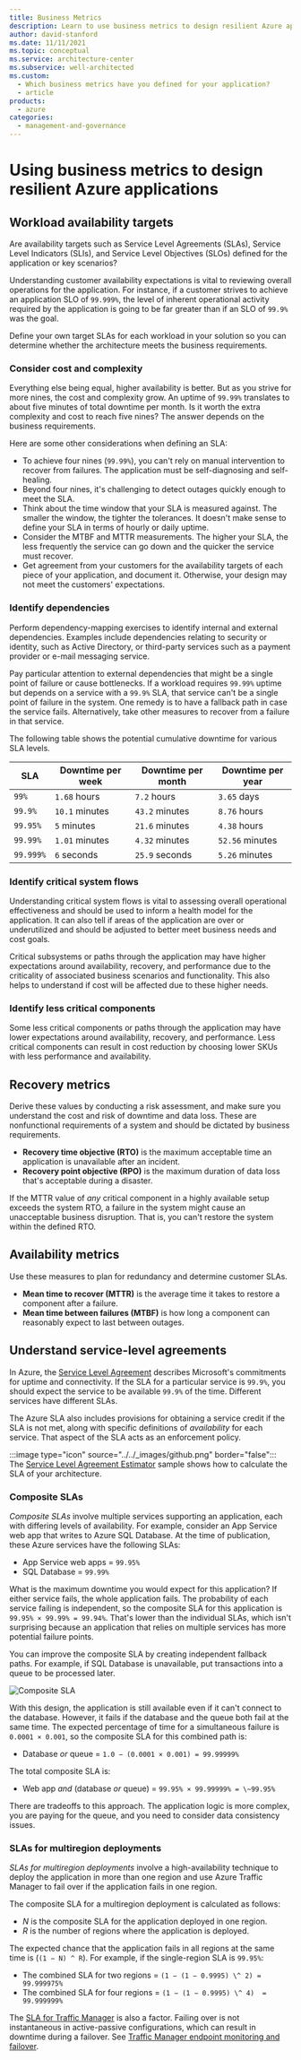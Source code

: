 ```yaml
---
title: Business Metrics
description: Learn to use business metrics to design resilient Azure applications. Review workload availability targets. Understand recovery and availability metrics.
author: david-stanford
ms.date: 11/11/2021
ms.topic: conceptual
ms.service: architecture-center
ms.subservice: well-architected
ms.custom:
  - Which business metrics have you defined for your application?
  - article
products:
  - azure
categories:
  - management-and-governance
---
```


# Using business metrics to design resilient Azure applications

## Workload availability targets

Are availability targets such as Service Level Agreements (SLAs), Service Level Indicators (SLIs), and Service Level Objectives (SLOs) defined for the application or key scenarios?

Understanding customer availability expectations is vital to reviewing overall operations for the application. For instance, if a customer strives to achieve an application SLO of `99.999%`, the level of inherent operational activity required by the application is going to be far greater than if an SLO of `99.9%` was the goal.

Define your own target SLAs for each workload in your solution so you can determine whether the architecture meets the business requirements.

### Consider cost and complexity

Everything else being equal, higher availability is better. But as you strive for more nines, the cost and complexity grow. An uptime of `99.99%` translates to about five minutes of total downtime per month. Is it worth the extra complexity and cost to reach five nines? The answer depends on the business requirements.

Here are some other considerations when defining an SLA:

- To achieve four nines (`99.99%`), you can't rely on manual intervention to recover from failures. The application must be self-diagnosing and self-healing.
- Beyond four nines, it's challenging to detect outages quickly enough to meet the SLA.
- Think about the time window that your SLA is measured against. The smaller the window, the tighter the tolerances. It doesn't make sense to define your SLA in terms of hourly or daily uptime.
- Consider the MTBF and MTTR measurements. The higher your SLA, the less frequently the service can go down and the quicker the service must recover.
- Get agreement from your customers for the availability targets of each piece of your application, and document it. Otherwise, your design may not meet the customers' expectations.

### Identify dependencies

Perform dependency-mapping exercises to identify internal and external dependencies. Examples include dependencies relating to security or identity, such as Active Directory, or third-party services such as a payment provider or e-mail messaging service.

Pay particular attention to external dependencies that might be a single point of failure or cause bottlenecks. If a workload requires `99.99%` uptime but depends on a service with a `99.9%` SLA, that service can't be a single point of failure in the system. One remedy is to have a fallback path in case the service fails. Alternatively, take other measures to recover from a failure in that service.

The following table shows the potential cumulative downtime for various SLA levels.

| **SLA** | **Downtime per week** | **Downtime per month** | **Downtime per year** |
|---------|-----------------------|------------------------|-----------------------|
| `99%`     | `1.68` hours            | `7.2` hours              | `3.65` days             |
| `99.9%`   | `10.1` minutes          | `43.2` minutes           | `8.76` hours            |
| `99.95%`  | `5` minutes             | `21.6` minutes           | `4.38` hours            |
| `99.99%`  | `1.01` minutes          | `4.32` minutes           | `52.56` minutes         |
| `99.999%` | `6` seconds             | `25.9` seconds           | `5.26` minutes          |

### Identify critical system flows

Understanding critical system flows is vital to assessing overall operational effectiveness and should be used to inform a health model for the application. It can also tell if areas of the application are over or underutilized and should be adjusted to better meet business needs and cost goals.

Critical subsystems or paths through the application may have higher expectations around availability, recovery, and performance due to the criticality of associated business scenarios and functionality. This also helps to understand if cost will be affected due to these higher needs.

### Identify less critical components

Some less critical components or paths through the application may have lower expectations around availability, recovery, and performance. Less critical components can result in cost reduction by choosing lower SKUs with less performance and availability.

## Recovery metrics

Derive these values by conducting a risk assessment, and make sure you understand the cost and risk of downtime and data loss. These are nonfunctional requirements of a system and should be dictated by business requirements.

- **Recovery time objective (RTO)** is the maximum acceptable time an application is unavailable after an incident.
- **Recovery point objective (RPO)** is the maximum duration of data loss that's acceptable during a disaster.

If the MTTR value of *any* critical component in a highly available setup exceeds the system RTO, a failure in the system might cause an unacceptable business disruption. That is, you can't restore the system within the defined RTO.

## Availability metrics

Use these measures to plan for redundancy and determine customer SLAs.

- **Mean time to recover (MTTR)** is the average time it takes to restore a component after a failure.
- **Mean time between failures (MTBF)** is how long a component can reasonably expect to last between outages.

## Understand service-level agreements

In Azure, the [Service Level Agreement](https://azure.microsoft.com/support/legal/sla/) describes Microsoft's commitments for uptime and connectivity. If the SLA for a particular service is `99.9%`, you should expect the service to be available `99.9%` of the time. Different services have different SLAs.

The Azure SLA also includes provisions for obtaining a service credit if the SLA is not met, along with specific definitions of *availability* for each service. That aspect of the SLA acts as an enforcement policy.

:::image type="icon" source="../../_images/github.png" border="false"::: The [Service Level Agreement Estimator](https://github.com/mspnp/samples/tree/master/Reliability/SLAEstimator) sample shows how to calculate the SLA of your architecture.

### Composite SLAs

*Composite SLAs* involve multiple services supporting an application, each with differing levels of availability. For example, consider an App Service web app that writes to Azure SQL Database. At the time of publication, these Azure services have the following SLAs:

- App Service web apps = `99.95%`
- SQL Database = `99.99%`

What is the maximum downtime you would expect for this application? If either service fails, the whole application fails. The probability of each service failing is independent, so the composite SLA for this application is `99.95% × 99.99% = 99.94%`. That's lower than the individual SLAs, which isn't surprising because an application that relies on multiple services has more potential failure points.

You can improve the composite SLA by creating independent fallback paths. For example, if SQL Database is unavailable, put transactions into a queue to be processed later.

![Composite SLA](../../framework/_images/composite-sla.png)

With this design, the application is still available even if it can't connect to the database. However, it fails if the database and the queue both fail at the same time. The expected percentage of time for a simultaneous failure is `0.0001 × 0.001`, so the composite SLA for this combined path is:

- Database *or* queue = `1.0 − (0.0001 × 0.001) = 99.99999%`

The total composite SLA is:

- Web app *and* (database *or* queue) = `99.95% × 99.99999% = \~99.95%`

There are tradeoffs to this approach. The application logic is more complex, you are paying for the queue, and you need to consider data consistency issues.

### SLAs for multiregion deployments

*SLAs for multiregion deployments* involve a high-availability technique to deploy the application in more than one region and use Azure Traffic Manager to fail over if the application fails in one region.

The composite SLA for a multiregion deployment is calculated as follows:

- *N* is the composite SLA for the application deployed in one region.
- *R* is the number of regions where the application is deployed.

The expected chance that the application fails in all regions at the same time is (`(1 − N) ^ R`). For example, if the single-region SLA is `99.95%`:

- The combined SLA for two regions = `(1 − (1 − 0.9995) \^ 2) = 99.999975%`
- The combined SLA for four regions =  `(1 − (1 − 0.9995) \^ 4)  = 99.999999%`

The [SLA for Traffic Manager](https://azure.microsoft.com/support/legal/sla/traffic-manager/v1_0/) is also a factor. Failing over is not instantaneous in active-passive configurations, which can result in downtime during a failover. See [Traffic Manager endpoint monitoring and failover](/azure/traffic-manager/traffic-manager-monitoring).
